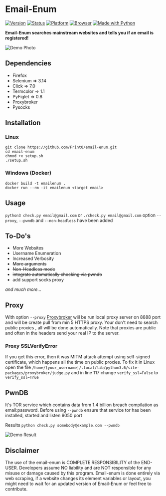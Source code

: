 # Email-Enum
[![Version](https://img.shields.io/badge/Version-v1.2-brightgreen.svg)](https://shields.io/)
[![Status](https://img.shields.io/badge/Status-Stable-brightgreen.svg)](https://shields.io/)
[![Platform](https://img.shields.io/badge/Platform-Linux/Windows-lightgrey.svg)](https://shields.io/)
[![Browser](https://img.shields.io/badge/Browser-Firefox-brightgreen.svg)](https://shields.io/)
[![Made with Python](http://ForTheBadge.com/images/badges/made-with-python.svg)](https://www.python.org/)

**Email-Enum searches mainstream websites and tells you if an email is registered!**

![Demo Photo](https://raw.githubusercontent.com/Frint0/email-enum/master/demo.png)

## Dependencies
* Firefox
* Selenium => 3.14
* Click => 7.0
* Termcolor => 1.1
* PyFiglet => 0.8
* Proxybroker
* Pysocks

## Installation
### Linux

```
git clone https://github.com/Frint0/email-enum.git
cd email-enum
chmod +x setup.sh
./setup.sh
```

### Windows (Docker)

```
docker build -t emailenum .
docker run --rm -it emailenum <target email>
```

## Usage

`python3 check.py email@gmail.com` or `./check.py email@gmail.com`
option `--proxy`, `--pwndb` and `--non-headless` have been added 

## To-Do's

* More Websites
* Username Enumeration
* Increased Verbosity
* ~~More arguments~~
* ~~Non-Headless mode~~
* ~~integrate automatically checking via pwndb~~
* add support socks proxy

*and much more...*

## Proxy
With option `--proxy` [Proxybroker](https://github.com/constverum/ProxyBroker) wiil be run local proxy server on 8888
 port and will be create pull  from min 5  HTTPS proxy. Your don't need to search public proxies , all will be done 
 automatically. Note that proxies are public and often in the headers send your real IP to the server.
 
 ### Proxy SSLVerifyError
 If you get this error, then it was MITM attack attempt using self-signed certificate, which happens all the time on      public proxies. To fix it in Linux open the file `/home/[your_username]/.local/lib/python3.6/site-packages/proxybroker/judge.py` and in line 117 change `verify_ssl=False` to `verify_ssl=True`


## PwnDB
It's TOR service which contains
data from 1.4 billion breach compilation as email:password. Before using `--pwndb` ensure that service tor has been 
installed, started and listen 9050 port

Results `python check.py somebody@example.com --pwndb`


![Demo Result](http://i.piccy.info/i9/5916bd8f70f9b152a41c4b6693de6e57/1556956944/257875/1315967/screen111.png)

## Disclaimer

The use of the email-enum is COMPLETE RESPONSIBILITY of the END-USER. Developers assume NO liability and are NOT responsible for any misuse or damage caused by this program.
Email-enum is done entirely via web scraping, if a website changes its element variables or layout, you might need to 
wait for an updated version of Email-Enum or feel free to contribute.

